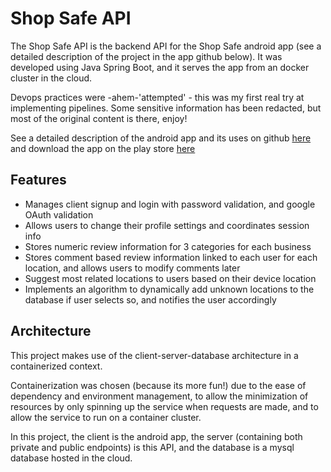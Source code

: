# Shop Safe API

The Shop Safe API is the backend API for the Shop Safe android app (see a detailed description of the project in the app github below). It was developed using Java Spring Boot, and it serves the app from an docker cluster in the cloud. 

Devops practices were -ahem-'attempted' - this was my first real try at implementing pipelines. Some sensitive information has been redacted, but most of the original content is there, enjoy!

See a detailed description of the android app and its uses on github [here](https://github.com/navn24/ShopSafe_AndroidApp_Public) and download the app on the play store [here](https://play.google.com/store/apps/details?id=com.navn.safeshop)

## Features
- Manages client signup and login with password validation, and google OAuth validation
- Allows users to change their profile settings and coordinates session info
- Stores numeric review information for 3 categories for each business 
- Stores comment based review information linked to each user for each location, and allows users to modify comments later
- Suggest most related locations to users based on their device location
- Implements an algorithm to dynamically add unknown locations to the database if user selects so, and notifies the user accordingly

## Architecture
This project makes use of the client-server-database architecture in a containerized context. 

Containerization was chosen (because its more fun!) due to the ease of dependency and environment management, to allow the minimization of resources by only spinning up the service when requests are made, and to allow the service to run on a container cluster. 

In this project, the client is the android app, the server (containing both private and public endpoints) is this API, and the database is a mysql database hosted in the cloud. 
